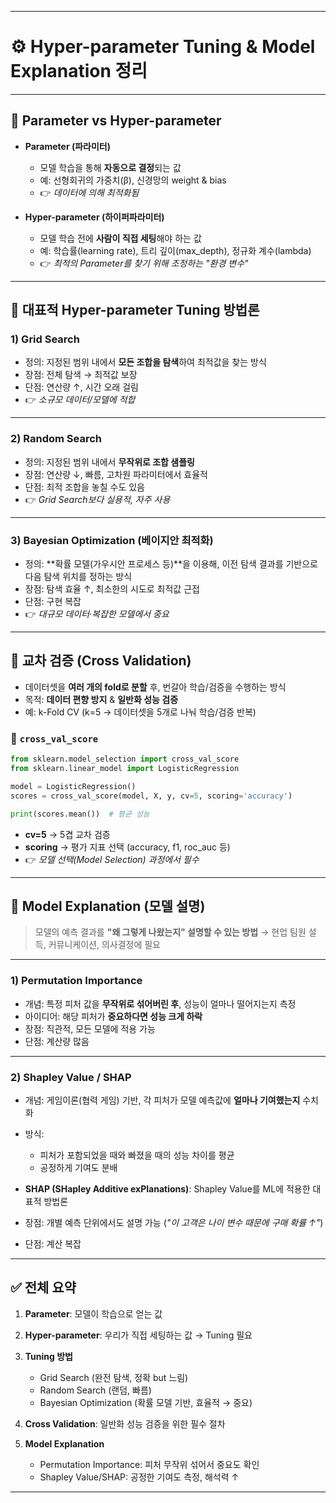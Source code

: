 
---

# ⚙️ Hyper-parameter Tuning & Model Explanation 정리

---

## 🔑 Parameter vs Hyper-parameter

* **Parameter (파라미터)**

  * 모델 학습을 통해 **자동으로 결정**되는 값
  * 예: 선형회귀의 가중치(β), 신경망의 weight & bias
  * 👉 *데이터에 의해 최적화됨*

* **Hyper-parameter (하이퍼파라미터)**

  * 모델 학습 전에 **사람이 직접 세팅**해야 하는 값
  * 예: 학습률(learning rate), 트리 깊이(max\_depth), 정규화 계수(lambda)
  * 👉 *최적의 Parameter를 찾기 위해 조정하는 "환경 변수"*

---

## 🎯 대표적 Hyper-parameter Tuning 방법론

### 1) **Grid Search**

* 정의: 지정된 범위 내에서 **모든 조합을 탐색**하여 최적값을 찾는 방식
* 장점: 전체 탐색 → 최적값 보장
* 단점: 연산량 ↑, 시간 오래 걸림
* 👉 *소규모 데이터/모델에 적합*

---

### 2) **Random Search**

* 정의: 지정된 범위 내에서 **무작위로 조합 샘플링**
* 장점: 연산량 ↓, 빠름, 고차원 파라미터에서 효율적
* 단점: 최적 조합을 놓칠 수도 있음
* 👉 *Grid Search보다 실용적, 자주 사용*

---

### 3) **Bayesian Optimization (베이지안 최적화)**

* 정의: \*\*확률 모델(가우시안 프로세스 등)\*\*을 이용해, 이전 탐색 결과를 기반으로 다음 탐색 위치를 정하는 방식
* 장점: 탐색 효율 ↑, 최소한의 시도로 최적값 근접
* 단점: 구현 복잡
* 👉 *대규모 데이터·복잡한 모델에서 중요*

---

## 🔁 교차 검증 (Cross Validation)

* 데이터셋을 **여러 개의 fold로 분할** 후, 번갈아 학습/검증을 수행하는 방식
* 목적: **데이터 편향 방지** & **일반화 성능 검증**
* 예: k-Fold CV (k=5 → 데이터셋을 5개로 나눠 학습/검증 반복)

### 📌 `cross_val_score`

```python
from sklearn.model_selection import cross_val_score
from sklearn.linear_model import LogisticRegression

model = LogisticRegression()
scores = cross_val_score(model, X, y, cv=5, scoring='accuracy')

print(scores.mean())  # 평균 성능
```

* **cv=5** → 5겹 교차 검증
* **scoring** → 평가 지표 선택 (accuracy, f1, roc\_auc 등)
* 👉 *모델 선택(Model Selection) 과정에서 필수*

---

## 🔎 Model Explanation (모델 설명)

> 모델의 예측 결과를 **"왜 그렇게 나왔는지" 설명할 수 있는 방법**
> → 현업 팀원 설득, 커뮤니케이션, 의사결정에 필요

---

### 1) **Permutation Importance**

* 개념: 특정 피처 값을 **무작위로 섞어버린 후**, 성능이 얼마나 떨어지는지 측정
* 아이디어: 해당 피처가 **중요하다면 성능 크게 하락**
* 장점: 직관적, 모든 모델에 적용 가능
* 단점: 계산량 많음

---

### 2) **Shapley Value / SHAP**

* 개념: 게임이론(협력 게임) 기반, 각 피처가 모델 예측값에 **얼마나 기여했는지** 수치화
* 방식:

  * 피처가 포함되었을 때와 빠졌을 때의 성능 차이를 평균
  * 공정하게 기여도 분배
* **SHAP (SHapley Additive exPlanations)**: Shapley Value를 ML에 적용한 대표적 방법론
* 장점: 개별 예측 단위에서도 설명 가능 (*"이 고객은 나이 변수 때문에 구매 확률 ↑"*)
* 단점: 계산 복잡

---

## ✅ 전체 요약

1. **Parameter**: 모델이 학습으로 얻는 값
2. **Hyper-parameter**: 우리가 직접 세팅하는 값 → Tuning 필요
3. **Tuning 방법**

   * Grid Search (완전 탐색, 정확 but 느림)
   * Random Search (랜덤, 빠름)
   * Bayesian Optimization (확률 모델 기반, 효율적 → 중요)
4. **Cross Validation**: 일반화 성능 검증을 위한 필수 절차
5. **Model Explanation**

   * Permutation Importance: 피처 무작위 섞어서 중요도 확인
   * Shapley Value/SHAP: 공정한 기여도 측정, 해석력 ↑

---

